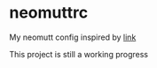 # neomuttrc
My neomutt config inspired by [link](https://github.com/ceuk/mutt_dotfiles)


This project is still a working progress
